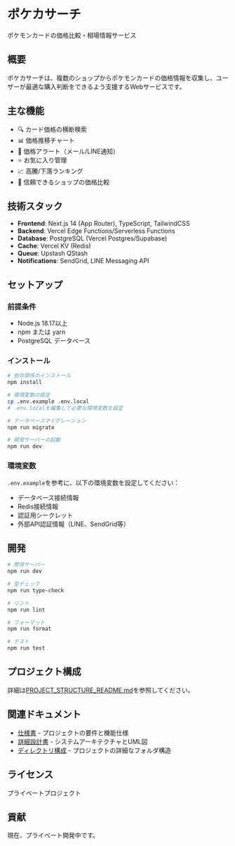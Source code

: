 # ポケカサーチ

ポケモンカードの価格比較・相場情報サービス

## 概要

ポケカサーチは、複数のショップからポケモンカードの価格情報を収集し、ユーザーが最適な購入判断をできるよう支援するWebサービスです。

## 主な機能

- 🔍 カード価格の横断検索
- 📊 価格推移チャート
- 🔔 価格アラート（メール/LINE通知）
- ⭐ お気に入り管理
- 📈 高騰/下落ランキング
- 🏪 信頼できるショップの価格比較

## 技術スタック

- **Frontend**: Next.js 14 (App Router), TypeScript, TailwindCSS
- **Backend**: Vercel Edge Functions/Serverless Functions
- **Database**: PostgreSQL (Vercel Postgres/Supabase)
- **Cache**: Vercel KV (Redis)
- **Queue**: Upstash QStash
- **Notifications**: SendGrid, LINE Messaging API

## セットアップ

### 前提条件

- Node.js 18.17以上
- npm または yarn
- PostgreSQL データベース

### インストール

```bash
# 依存関係のインストール
npm install

# 環境変数の設定
cp .env.example .env.local
# .env.localを編集して必要な環境変数を設定

# データベースマイグレーション
npm run migrate

# 開発サーバーの起動
npm run dev
```

### 環境変数

`.env.example`を参考に、以下の環境変数を設定してください：

- データベース接続情報
- Redis接続情報
- 認証用シークレット
- 外部API認証情報（LINE、SendGrid等）

## 開発

```bash
# 開発サーバー
npm run dev

# 型チェック
npm run type-check

# リント
npm run lint

# フォーマット
npm run format

# テスト
npm run test
```

## プロジェクト構成

詳細は[PROJECT_STRUCTURE_README.md](./doc/PROJECT_STRUCTURE_README.md)を参照してください。

## 関連ドキュメント

- [仕様書](./doc/仕様書.md) - プロジェクトの要件と機能仕様
- [詳細設計書](./doc/詳細設計書.md) - システムアーキテクチャとUML図
- [ディレクトリ構成](./doc/ディレクトリ構成.md) - プロジェクトの詳細なフォルダ構造

## ライセンス

プライベートプロジェクト

## 貢献

現在、プライベート開発中です。